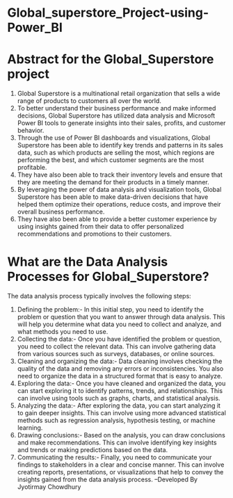 # Global_superstore_Project-using-Power_BI

# Abstract for the Global_Superstore project
1) Global Superstore is a multinational retail organization that sells a wide range of
products to customers all over the world.
2) To better understand their business performance and make informed decisions, Global
Superstore has utilized data analysis and Microsoft Power BI tools to generate insights into
their sales, profits, and customer behavior.
3) Through the use of Power BI dashboards and visualizations, Global Superstore has been
able to identify key trends and patterns in its sales data, such as which products are selling
the most, which regions are performing the best, and which customer segments are the
most profitable.
4) They have also been able to track their inventory levels and ensure that they are meeting
the demand for their products in a timely manner.
5) By leveraging the power of data analysis and visualization tools, Global Superstore has
been able to make data-driven decisions that have helped them optimize their operations,
reduce costs, and improve their overall business performance.
6) They have also been able to provide a better customer experience by using insights
gained from their data to offer personalized recommendations and promotions to their
customers.


# What are the Data Analysis Processes for Global_Superstore?
The data analysis process typically involves the following steps:
1) Defining the problem:- In this initial step, you need to identify the problem or
question that you want to answer through data analysis. This will help you determine
what data you need to collect and analyze, and what methods you need to use.
2) Collecting the data:- Once you have identified the problem or question, you need to
collect the relevant data. This can involve gathering data from various sources such as
surveys, databases, or online sources.
3) Cleaning and organizing the data:- Data cleaning involves checking the quality of
the data and removing any errors or inconsistencies. You also need to organize the
data in a structured format that is easy to analyze.
4) Exploring the data:- Once you have cleaned and organized the data, you can start
exploring it to identify patterns, trends, and relationships. This can involve using
tools such as graphs, charts, and statistical analysis.
5) Analyzing the data:- After exploring the data, you can start analyzing it to gain
deeper insights. This can involve using more advanced statistical methods such as
regression analysis, hypothesis testing, or machine learning.
6) Drawing conclusions:- Based on the analysis, you can draw conclusions and make
recommendations. This can involve identifying key insights and trends or making
predictions based on the data.
7) Communicating the results:- Finally, you need to communicate your findings to
stakeholders in a clear and concise manner. This can involve creating reports,
presentations, or visualizations that help to convey the insights gained from the data
analysis process.
–Developed By Jyotirmay Chowdhury
